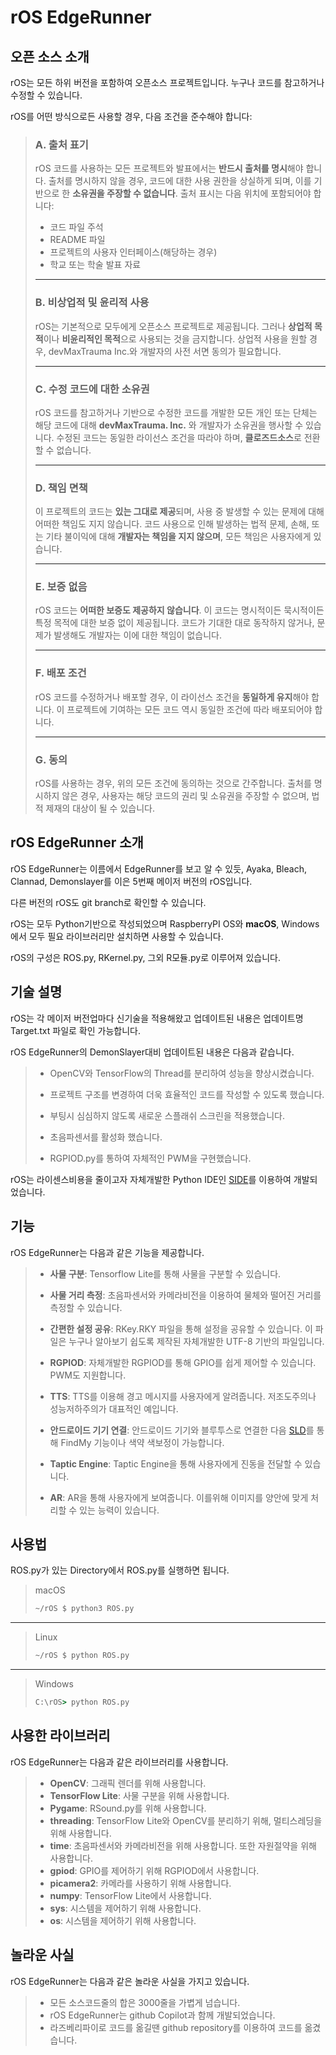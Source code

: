 # **rOS EdgeRunner**

## 오픈 소스 소개

rOS는 모든 하위 버전을 포함하여 오픈소스 프로젝트입니다. 누구나 코드를 참고하거나 수정할 수 있습니다.

rOS를 어떤 방식으로든 사용할 경우, 다음 조건을 준수해야 합니다:

> ### A. 출처 표기
> rOS 코드를 사용하는 모든 프로젝트와 발표에서는 **반드시 출처를 명시**해야 합니다. 출처를 명시하지 않을 경우, 코드에 대한 사용 권한을 상실하게 되며, 이를 기반으로 한 **소유권을 주장할 수 없습니다**.
> 출처 표시는 다음 위치에 포함되어야 합니다:
> - 코드 파일 주석
> - README 파일
> - 프로젝트의 사용자 인터페이스(해당하는 경우)
> - 학교 또는 학술 발표 자료
>
> ---
> 
> ### B. 비상업적 및 윤리적 사용
> rOS는 기본적으로 모두에게 오픈소스 프로젝트로 제공됩니다. 그러나 **상업적 목적**이나 **비윤리적인 목적**으로 사용되는 것을 금지합니다. 상업적 사용을 원할 경우, devMaxTrauma Inc.와 개발자의 사전 서면 동의가 필요합니다.
> 
> ---
> 
> ### C. 수정 코드에 대한 소유권
> rOS 코드를 참고하거나 기반으로 수정한 코드를 개발한 모든 개인 또는 단체는 해당 코드에 대해 **devMaxTrauma. Inc.** 와 개발자가 소유권을 행사할 수 있습니다. 수정된 코드는 동일한 라이선스 조건을 따라야 하며, **클로즈드소스**로 전환할 수 없습니다.
> 
> ---
> 
> ### D. 책임 면책
> 이 프로젝트의 코드는 **있는 그대로 제공**되며, 사용 중 발생할 수 있는 문제에 대해 어떠한 책임도 지지 않습니다. 코드 사용으로 인해 발생하는 법적 문제, 손해, 또는 기타 불이익에 대해 **개발자는 책임을 지지 않으며**, 모든 책임은 사용자에게 있습니다.
> 
> ---
> 
> ### E. 보증 없음
> rOS 코드는 **어떠한 보증도 제공하지 않습니다**. 이 코드는 명시적이든 묵시적이든 특정 목적에 대한 보증 없이 제공됩니다. 코드가 기대한 대로 동작하지 않거나, 문제가 발생해도 개발자는 이에 대한 책임이 없습니다.
> 
> ---
> 
> ### F. 배포 조건
> rOS 코드를 수정하거나 배포할 경우, 이 라이선스 조건을 **동일하게 유지**해야 합니다. 이 프로젝트에 기여하는 모든 코드 역시 동일한 조건에 따라 배포되어야 합니다.
> 
> ---
> 
> ### G. 동의
> rOS를 사용하는 경우, 위의 모든 조건에 동의하는 것으로 간주합니다. 출처를 명시하지 않은 경우, 사용자는 해당 코드의 권리 및 소유권을 주장할 수 없으며, 법적 제재의 대상이 될 수 있습니다.


## rOS EdgeRunner 소개
rOS EdgeRunner는 이름에서 EdgeRunner를 보고 알 수 있듯, Ayaka, Bleach, Clannad, Demonslayer를 이은 5번째 메이저 버전의 rOS입니다.

다른 버전의 rOS도 git branch로 확인할 수 있습니다.

rOS는 모두 Python기반으로 작성되었으며 RaspberryPI OS와 **macOS**, Windows에서 모두 필요 라이브러리만 설치하면 사용할 수 있습니다.

rOS의 구성은 ROS.py, RKernel.py, 그외 R모듈.py로 이루어져 있습니다.

## 기술 설명
rOS는 각 메이저 버전업마다 신기술을 적용해왔고 업데이트된 내용은 업데이트명 Target.txt 파일로 확인 가능합니다.

rOS EdgeRunner의 DemonSlayer대비 업데이트된 내용은 다음과 같습니다.
> - OpenCV와 TensorFlow의 Thread를 분리하여 성능을 향상시켰습니다.
> 
> - 프로젝트 구조를 변경하여 더욱 효율적인 코드를 작성할 수 있도록 했습니다.
> 
> - 부팅시 심심하지 않도록 새로운 스플래쉬 스크린을 적용했습니다.
> 
> - 초음파센서를 활성화 했습니다.
> 
> - RGPIOD.py를 통하여 자체적인 PWM을 구현했습니다.

rOS는 라이센스비용을 줄이고자 자체개발한 Python IDE인 [SIDE](https://github.com/ellystargram/SIDE)를 이용하여 개발되었습니다.

## 기능
rOS EdgeRunner는 다음과 같은 기능을 제공합니다.
> - **사물 구분**: Tensorflow Lite를 통해 사물을 구분할 수 있습니다.
> 
> - **사물 거리 측정**: 초음파센서와 카메라비전을 이용하여 물체와 떨어진 거리를 측정할 수 있습니다.
> 
> - **간편한 설정 공유**: RKey.RKY 파일을 통해 설정을 공유할 수 있습니다. 이 파일은 누구나 알아보기 쉽도록 제작된 자체개발한 UTF-8 기반의 파일입니다.
> 
> - **RGPIOD**: 자체개발한 RGPIOD를 통해 GPIO를 쉽게 제어할 수 있습니다. PWM도 지원합니다.
> 
> - **TTS**: TTS를 이용해 경고 메시지를 사용자에게 알려줍니다. 저조도주의나 성능저하주의가 대표적인 예입니다.
> 
> - **안드로이드 기기 연결**: 안드로이드 기기와 블루투스로 연결한 다음 [SLD](https://github.com/devMaxTrauma/SLD)를 통해 FindMy 기능이나 색약 색보정이 가능합니다.
> 
> - **Taptic Engine**: Taptic Engine을 통해 사용자에게 진동을 전달할 수 있습니다.
> 
> - **AR**: AR을 통해 사용자에게 보여줍니다. 이를위해 이미지를 양안에 맞게 처리할 수 있는 능력이 있습니다.

## 사용법
ROS.py가 있는 Directory에서 ROS.py를 실행하면 됩니다.

> macOS
>```bash
>~/rOS $ python3 ROS.py
>```
---
>Linux
>```bash
>~/rOS $ python ROS.py
>```
---
>Windows
>```cmd
>C:\rOS> python ROS.py
>```

## 사용한 라이브러리
rOS EdgeRunner는 다음과 같은 라이브러리를 사용합니다.
> - **OpenCV**: 그래픽 렌더를 위해 사용합니다.
> - **TensorFlow Lite**: 사물 구분을 위해 사용합니다.
> - **Pygame**: RSound.py를 위해 사용합니다.
> - **threading**: TensorFlow Lite와 OpenCV를 분리하기 위해, 멀티스레딩을 위해 사용합니다.
> - **time**: 초음파센서와 카메라비전을 위해 사용합니다. 또한 자원절약을 위해 사용합니다.
> - **gpiod**: GPIO를 제어하기 위해 RGPIOD에서 사용합니다.
> - **picamera2**: 카메라를 사용하기 위해 사용합니다.
> - **numpy**: TensorFlow Lite에서 사용합니다.
> - **sys**: 시스템을 제어하기 위해 사용합니다.
> - **os**: 시스템을 제어하기 위해 사용합니다.

## 놀라운 사실
rOS EdgeRunner는 다음과 같은 놀라운 사실을 가지고 있습니다.
> - 모든 소스코드줄의 합은 3000줄을 가볍게 넘습니다.
> - rOS EdgeRunner는 github Copilot과 함께 개발되었습니다.
> - 라즈베리파이로 코드를 옮길땐 github repository를 이용하여 코드를 옮겼습니다.

[//]: # (## Introduction)

[//]: # (* rOS is Software for Blind Navigation and Object Detection.)

[//]: # (* rOS is based on python and uses OpenCV and TensorFlow for Object Detection.)

[//]: # (* rOS can calculate distance between user and object.)

[//]: # (* rOS tensorflow and opencv is seperated from main thread to increase performance.)

[//]: # ()
[//]: # (## How to use)

[//]: # (* run ROS.py)
